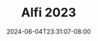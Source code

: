 --- 
title: "Alfi 2023"
description: "nonton  video bokep Alfi 2023 full    "
date: 2024-06-04T23:31:07-08:00
file_code: "krvunatgxwu3"
draft: false
cover: "zj7ypo7yh3q8wvlm.jpg"
tags: ["Alfi", "bokep-indo", "bokep-viral", "bokep-ig"]
length: 645
fld_id: "1483121"
foldername: "Alfi"
categories: ["Alfi"]
views: 0
---